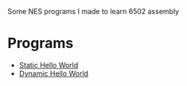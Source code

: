 Some NES programs I made to learn 6502 assembly

# Programs

* [Static Hello World](hello_world_static/)
* [Dynamic Hello World](hello_world_dynamic/)
